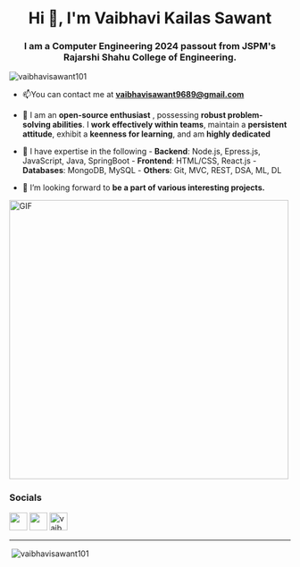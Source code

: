 <h1 align="center">Hi 🐛, I'm Vaibhavi Kailas Sawant</h1>
<h3 align="center">I am a Computer Engineering 2024 passout from JSPM's Rajarshi Shahu College of Engineering.</h3>

<p align="left"> <img src="https://komarev.com/ghpvc/?username=vaibhavisawant101&label=Profile%20views&color=0e75b6&style=flat" alt="vaibhavisawant101" /> </p>

- 📫You can contact me at **vaibhavisawant9689@gmail.com**

- 🧠 I am an **open-source enthusiast** , possessing **robust problem-solving abilities**. I **work effectively within teams**, maintain a **persistent attitude**, exhibit a **keenness for learning**, and am **highly dedicated**

- 🌱 I have expertise in the following  - **Backend**: Node.js, Epress.js, JavaScript, Java, SpringBoot  - **Frontend**: HTML/CSS, React.js - **Databases**: MongoDB, MySQL  - **Others**: Git, MVC, REST, DSA, ML, DL

- 👯 I’m looking forward to **be a part of various interesting projects.**

<img alt="GIF" src="https://github.com/VaibhaviSawant101/VaibhaviSawant101//blob/main/img.gif?raw=true" width="500"/> 

### Socials

<p align="left"> <a href="https://www.github.com/VaibhaviSawant101" target="_blank" rel="noreferrer"><img src="https://raw.githubusercontent.com/danielcranney/readme-generator/main/public/icons/socials/github.svg" width="32" height="32" /></a>
<a href="linkedin.com/in/vaibhavi-sawant-634834221/" target="_blank" rel="noreferrer"><img src="https://raw.githubusercontent.com/danielcranney/readme-generator/main/public/icons/socials/linkedin.svg" width="32" height="32" /></a>
<a href="https://www.leetcode.com/vaibhavisawant" target="blank" rel="noreferrer"><img  src="https://raw.githubusercontent.com/rahuldkjain/github-profile-readme-generator/master/src/images/icons/Social/leet-code.svg" alt="vaibhavisawant" height="32" width="32" /></a></p>
<hr/>



<p>&nbsp;<img align="center" src="https://github-readme-stats.vercel.app/api?username=vaibhavisawant101&show_icons=true&locale=en" alt="vaibhavisawant101" /></p>
